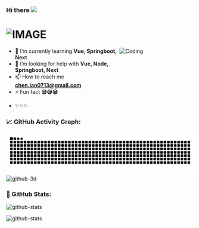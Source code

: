 <h3>
  Hi there 
  <img src="https://media.giphy.com/media/hvRJCLFzcasrR4ia7z/giphy.gif" width="25px">
</h3>

<h1>
  <picture>
    <source media="(prefers-color-scheme: dark)" srcset="https://readme-typing-svg.demolab.com/?font=Fira+Code&weight=600&size=30&duration=4500&pause=1000&color=FFFFFF&background=301B5D00&vCenter=true&width=435&lines=I'm+HungYat+Chan!">
    <source media="(prefers-color-scheme: light)" srcset="https://readme-typing-svg.demolab.com?font=Fira+Code&weight=600&size=30&duration=4500&pause=1000&color=000000&background=301B5D00&vCenter=true&width=435&lines=I'm+HungYat+Chan!">
    <img alt="IMAGE" src="http://LIGHT_IMAGE_URL.png">
  </picture>
</h1>

<img align="right" alt="Coding" width="200" height="200" src="https://blog.hayneschen.top/logo.gif?imw=5000&imh=5000&ima=fit&impolicy=Letterbox&imcolor=%23000000&letterbox=false">

-   🌱 I’m currently learning **Vue, Springboot, Next**
-   🤝 I’m looking for help with **Vue, Node, Springboot, Next**
-   📫 How to reach me **chen.ian0713@gmail.com**
-   ⚡ Fun fact **😪😪😪**
-   <p>✨✨✨</p>

<!--
**HaynesChennn/HaynesChennn** is a ✨ _special_ ✨ repository because its `README.md` (this file) appears on your GitHub profile.

Here are some ideas to get you started:

- 🔭 I’m currently working on ...
- 🌱 I’m currently learning ...
- 👯 I’m looking to collaborate on ...
- 🤔 I’m looking for help with ...
- 💬 Ask me about ...
- 📫 How to reach me: ...
- 😄 Pronouns: ...
- ⚡ Fun fact: ...
-->

### 📈 GitHub Activity Graph:

<picture>
<source media="(prefers-color-scheme: dark)"
    srcset="https://raw.githubusercontent.com/HaynesChennn/HaynesChennn/output/github-contribution-grid-snake-dark.svg" />
<source media="(prefers-color-scheme: light)"
    srcset="https://raw.githubusercontent.com/HaynesChennn/HaynesChennn/output/github-contribution-grid-snake.svg" />
<img alt="github-snake"
    src="https://raw.githubusercontent.com/HaynesChennn/HaynesChennn/output/github-contribution-grid-snake.svg" />
</picture>

<picture>
<source media="(prefers-color-scheme: dark)"
    srcset="https://raw.githubusercontent.com/HaynesChennn/HaynesChennn/main/profile-3d-contrib/profile-night-rainbow.svg" />
<source media="(prefers-color-scheme: light)"
    srcset="https://raw.githubusercontent.com/HaynesChennn/HaynesChennn/main/profile-3d-contrib/profile-gitblock.svg" />
<img alt="github-3d"
    src="https://raw.githubusercontent.com/HaynesChennn/HaynesChennn/profile-3d-contrib/profile-gitblock.svg" />
</picture>

### 🌟 GitHub Stats:

<p align="center">
<picture>

<source media="(prefers-color-scheme: dark)"
    srcset="https://readme-stats-delivery-klad.vercel.app/api?username=HaynesChennn&show_icons=true&locale=en&theme=tokyonight&hide_border=true" />
<source media="(prefers-color-scheme: light)"
    srcset="https://readme-stats-delivery-klad.vercel.app/api?username=HaynesChennn&show_icons=true&locale=en&bg_color=00000000" />
<img alt="github-stats"
    src="https://readme-stats-delivery-klad.vercel.app/api?username=HaynesChennn&show_icons=true&locale=en&bg_color=00000000" />
</picture>

<picture>

<source media="(prefers-color-scheme: dark)"
    srcset="https://github-readme-stats.vercel.app/api/top-langs/?username=HaynesChennn&theme=tokyonight&layout=compact&hide_border=true" />
<source media="(prefers-color-scheme: light)"
    srcset="https://github-readme-stats.vercel.app/api/top-langs/?username=HaynesChennn&layout=compact&bg_color=00000000" />
<img alt="github-stats" height=193.05 width=300
    src="https://github-readme-stats.vercel.app/api/top-langs/?username=HaynesChennn&layout=compact&bg_color=00000000" />
</picture>

</p>
